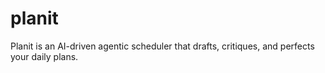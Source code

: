 # planit

Planit is an AI-driven agentic scheduler that drafts, critiques, and perfects your daily plans.
